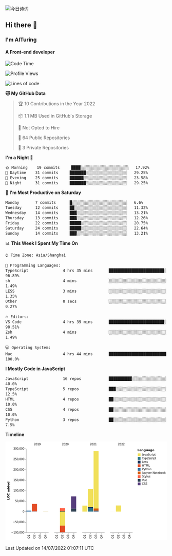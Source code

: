 <img alt="今日诗词" src="https://v2.jinrishici.com/one.svg?font-size=30&spacing=2&color=skyblue" style="max-width:100%; display: block; margin: 0 auto;">

## Hi there 👋
### I'm AITuring
#### A Front-end developer

<!-- <img src="./dhx.gif" width="400px"/> -->

<!--START_SECTION:waka-->
![Code Time](http://img.shields.io/badge/Code%20Time-0%20secs-blue)

![Profile Views](http://img.shields.io/badge/Profile%20Views-0-blue)

![Lines of code](https://img.shields.io/badge/From%20Hello%20World%20I%27ve%20Written-486%20Thousand%20lines%20of%20code-blue)

**🐱 My GitHub Data** 

> 🏆 10 Contributions in the Year 2022
 > 
> 📦 1.1 MB Used in GitHub's Storage 
 > 
> 🚫 Not Opted to Hire
 > 
> 📜 64 Public Repositories 
 > 
> 🔑 3 Private Repositories  
 > 
**I'm a Night 🦉** 

```text
🌞 Morning    19 commits     ████░░░░░░░░░░░░░░░░░░░░░   17.92% 
🌆 Daytime    31 commits     ███████░░░░░░░░░░░░░░░░░░   29.25% 
🌃 Evening    25 commits     ██████░░░░░░░░░░░░░░░░░░░   23.58% 
🌙 Night      31 commits     ███████░░░░░░░░░░░░░░░░░░   29.25%

```
📅 **I'm Most Productive on Saturday** 

```text
Monday       7 commits      █░░░░░░░░░░░░░░░░░░░░░░░░   6.6% 
Tuesday      12 commits     ██░░░░░░░░░░░░░░░░░░░░░░░   11.32% 
Wednesday    14 commits     ███░░░░░░░░░░░░░░░░░░░░░░   13.21% 
Thursday     13 commits     ███░░░░░░░░░░░░░░░░░░░░░░   12.26% 
Friday       22 commits     █████░░░░░░░░░░░░░░░░░░░░   20.75% 
Saturday     24 commits     █████░░░░░░░░░░░░░░░░░░░░   22.64% 
Sunday       14 commits     ███░░░░░░░░░░░░░░░░░░░░░░   13.21%

```


📊 **This Week I Spent My Time On** 

```text
⌚︎ Time Zone: Asia/Shanghai

💬 Programming Languages: 
TypeScript               4 hrs 35 mins       ████████████████████████░   96.89% 
sh                       4 mins              ░░░░░░░░░░░░░░░░░░░░░░░░░   1.49% 
LESS                     3 mins              ░░░░░░░░░░░░░░░░░░░░░░░░░   1.35% 
Other                    0 secs              ░░░░░░░░░░░░░░░░░░░░░░░░░   0.27%

🔥 Editors: 
VS Code                  4 hrs 39 mins       ████████████████████████░   98.51% 
Zsh                      4 mins              ░░░░░░░░░░░░░░░░░░░░░░░░░   1.49%

💻 Operating System: 
Mac                      4 hrs 44 mins       █████████████████████████   100.0%

```

**I Mostly Code in JavaScript** 

```text
JavaScript               16 repos            ██████████░░░░░░░░░░░░░░░   40.0% 
TypeScript               5 repos             ███░░░░░░░░░░░░░░░░░░░░░░   12.5% 
HTML                     4 repos             ██░░░░░░░░░░░░░░░░░░░░░░░   10.0% 
CSS                      4 repos             ██░░░░░░░░░░░░░░░░░░░░░░░   10.0% 
Python                   3 repos             ██░░░░░░░░░░░░░░░░░░░░░░░   7.5%

```


**Timeline**

![Chart not found](https://raw.githubusercontent.com/AITuring/AITuring/main/charts/bar_graph.png) 


 Last Updated on 14/07/2022 01:07:11 UTC
<!--END_SECTION:waka-->


